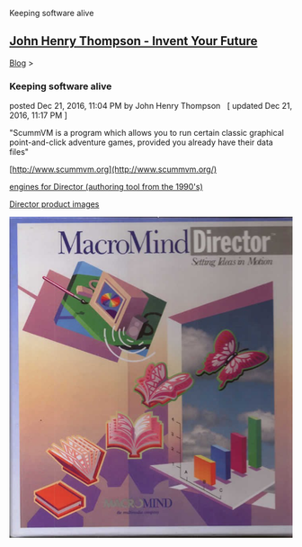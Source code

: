 Keeping software alive 

[John Henry Thompson - Invent Your Future](../index.html)
---------------------------------------------------------

    

[Blog](../z-blog-1.html)‎ > ‎

### Keeping software alive

posted Dec 21, 2016, 11:04 PM by John Henry Thompson   \[ updated Dec 21, 2016, 11:17 PM \]

"ScummVM is a program which allows you to run certain classic graphical point-and-click adventure games, provided you already have their data files"

  

[http://www.scummvm.org](http://www.scummvm.org/)

  

[engines for Director (authoring tool from the 1990's)](https://github.com/scummvm/scummvm/tree/master/engines/director)

  

[Director product images](https://github.com/jht1900/macr)

  

[![](../_/rsrc/1482390247740/z-blog-1/keepingsoftwarealive/d1boxfront.jpg)](http://www.johnhenrythompson.com/z-blog-1/keepingsoftwarealive/d1boxfront.jpg?attredirects=0)

  

